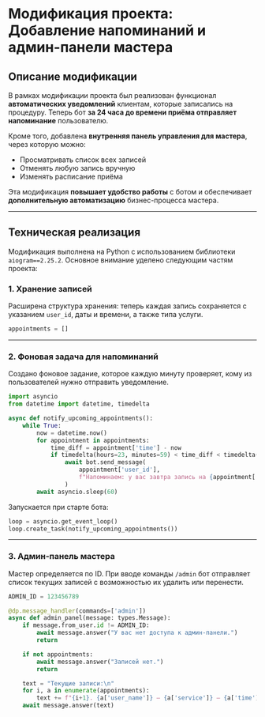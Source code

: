 # Модификация проекта: Добавление напоминаний и админ-панели мастера

##  Описание модификации

В рамках модификации проекта был реализован функционал **автоматических уведомлений** клиентам, которые записались на процедуру. Теперь бот **за 24 часа до времени приёма отправляет напоминание** пользователю.

Кроме того, добавлена **внутренняя панель управления для мастера**, через которую можно:
- Просматривать список всех записей
- Отменять любую запись вручную
- Изменять расписание приёма

Эта модификация **повышает удобство работы** с ботом и обеспечивает **дополнительную автоматизацию** бизнес-процесса мастера.

---

##  Техническая реализация

Модификация выполнена на Python с использованием библиотеки `aiogram==2.25.2`. Основное внимание уделено следующим частям проекта:

### 1. Хранение записей

Расширена структура хранения: теперь каждая запись сохраняется с указанием `user_id`, даты и времени, а также типа услуги.

```python
appointments = []
````

---

### 2. Фоновая задача для напоминаний

Создано фоновое задание, которое каждую минуту проверяет, кому из пользователей нужно отправить уведомление.

```python
import asyncio
from datetime import datetime, timedelta

async def notify_upcoming_appointments():
    while True:
        now = datetime.now()
        for appointment in appointments:
            time_diff = appointment['time'] - now
            if timedelta(hours=23, minutes=59) < time_diff < timedelta(days=1, minutes=1):
                await bot.send_message(
                    appointment['user_id'], 
                    f"Напоминаем: у вас завтра запись на {appointment['service']} в {appointment['time'].strftime('%H:%M')}"
                )
        await asyncio.sleep(60)
```

Запускается при старте бота:

```python
loop = asyncio.get_event_loop()
loop.create_task(notify_upcoming_appointments())
```

---

### 3. Админ-панель мастера

Мастер определяется по ID. При вводе команды `/admin` бот отправляет список текущих записей с возможностью их удалить или перенести.

```python
ADMIN_ID = 123456789

@dp.message_handler(commands=['admin'])
async def admin_panel(message: types.Message):
    if message.from_user.id != ADMIN_ID:
        await message.answer("У вас нет доступа к админ-панели.")
        return

    if not appointments:
        await message.answer("Записей нет.")
        return

    text = "Текущие записи:\n"
    for i, a in enumerate(appointments):
        text += f"{i+1}. {a['user_name']} — {a['service']} — {a['time'].strftime('%d.%m %H:%M')}\n"
    await message.answer(text)
